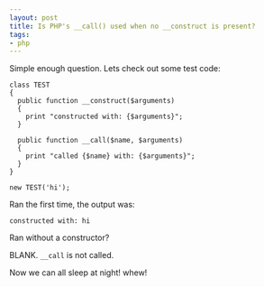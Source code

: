 ```yaml
---
layout: post
title: Is PHP's __call() used when no __construct is present?
tags:
- php
---
```

Simple enough question.  Lets check out some test code:

```php?start_inline=1
class TEST
{
  public function __construct($arguments)
  {
    print "constructed with: {$arguments}";
  }
 
  public function __call($name, $arguments)
  {
    print "called {$name} with: {$arguments}";
  }
}
 
new TEST('hi');
```

Ran the first time, the output was:

    constructed with: hi

Ran without a constructor?

BLANK. `__call` is not called.

Now we can all sleep at night! whew!
